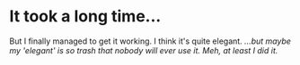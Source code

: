 # It took a long time...
But I finally managed to get it working. I think it's quite elegant.
*...but maybe my 'elegant' is so trash that nobody will ever use it. Meh, at least I did it.*
